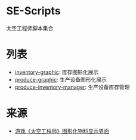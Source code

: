 # SE-Scripts

太空工程师脚本集合

# 列表

- [inventory-graphic](https://github.com/se-scripts/inventory-graphic): 库存图形化展示
- [produce-graphic](https://github.com/se-scripts/produce-graphic): 生产设备图形化展示
- [produce-inventory-manager](https://github.com/se-scripts/produce-inventory-manager): 生产设备库存管理


# 来源
- [游戏《太空工程师》图形化物料显示界面](https://www.bilibili.com/read/cv27778300/)
